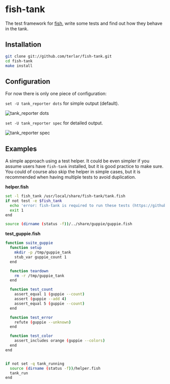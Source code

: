 # fish-tank
The test framework for [fish](https://github.com/fish-shell/fish-shell),
write some tests and find out how they behave in the tank.

## Installation

```sh
git clone git://github.com/terlar/fish-tank.git
cd fish-tank
make install
```

## Configuration
For now there is only one piece of configuration:

`set -U tank_reporter dots` for simple output (default).

![tank_reporter dots](https://raw.github.com/terlar/fish-tank/master/doc/fish-tank_dots.png)

`set -U tank_reporter spec` for detailed output.

![tank_reporter spec](https://raw.github.com/terlar/fish-tank/master/doc/fish-tank_spec.png)

## Examples
A simple approach using a test helper.
It could be even simpler if you assume users have `fish-tank` installed, but it is good practice to make sure.
You could of course also skip the helper in simple cases, but it is recommended when having multiple tests to avoid duplication.

**helper.fish**
```sh
set -l fish_tank /usr/local/share/fish-tank/tank.fish
if not test -e $fish_tank
  echo 'error: fish-tank is required to run these tests (https://github.com/terlar/fish-tank)'
  exit 1
end

source (dirname (status -f))/../share/guppie/guppie.fish
```

**test_guppie.fish**
```sh
function suite_guppie
  function setup
    mkdir -p /tmp/guppie_tank
    stub_var guppie_count 1
  end

  function teardown
    rm -r /tmp/guppie_tank
  end

  function test_count
    assert_equal 1 (guppie --count)
    assert (guppie --add 4)
    assert_equal 5 (guppie --count)
  end

  function test_error
    refute (guppie --unknown)
  end

  function test_color
    assert_includes orange (guppie --colors)
  end
end


if not set -q tank_running
  source (dirname (status -f))/helper.fish
  tank_run
end
```
